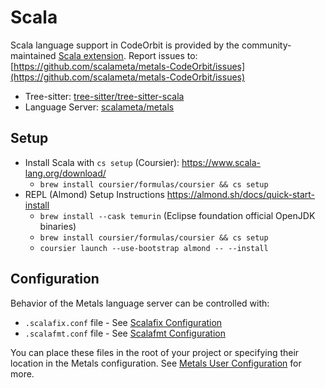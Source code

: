 ﻿# Scala

Scala language support in CodeOrbit is provided by the community-maintained [Scala extension](https://github.com/scalameta/metals-CodeOrbit).
Report issues to: [https://github.com/scalameta/metals-CodeOrbit/issues](https://github.com/scalameta/metals-CodeOrbit/issues)

- Tree-sitter: [tree-sitter/tree-sitter-scala](https://github.com/tree-sitter/tree-sitter-scala)
- Language Server: [scalameta/metals](https://github.com/scalameta/metals)

## Setup

- Install Scala with `cs setup` (Coursier): https://www.scala-lang.org/download/
  - `brew install coursier/formulas/coursier && cs setup`
- REPL (Almond) Setup Instructions https://almond.sh/docs/quick-start-install
  - `brew install --cask temurin` (Eclipse foundation official OpenJDK binaries)
  - `brew install coursier/formulas/coursier && cs setup`
  - `coursier launch --use-bootstrap almond -- --install`

## Configuration

Behavior of the Metals language server can be controlled with:

- `.scalafix.conf` file - See [Scalafix Configuration](https://scalacenter.github.io/scalafix/docs/users/configuration.html)
- `.scalafmt.conf` file - See [Scalafmt Configuration](https://scalameta.org/scalafmt/docs/configuration.html)

You can place these files in the root of your project or specifying their location in the Metals configuration. See [Metals User Configuration](https://scalameta.org/metals/docs/editors/user-configuration) for more.

<!--
TBD: Provide LSP configuration example for metals in CodeOrbit settings.json. metals.{javaHome,excludedPackages,customProjectRoot} etc.
-->
